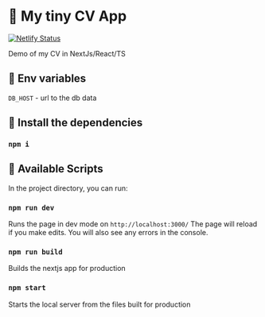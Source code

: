 # 📃 My tiny CV App

[![Netlify Status](https://api.netlify.com/api/v1/badges/66bfde30-e830-4dd6-a39e-50998e0679d8/deploy-status)](https://app.netlify.com/sites/suspicious-roentgen-45df9b/deploys)

Demo of my CV in NextJs/React/TS

## 🔐 Env variables
`DB_HOST` - url to the db data
## 🚧 Install the dependencies

### `npm i`

## 🚀 Available Scripts

In the project directory, you can run:

### `npm run dev`

Runs the page in dev mode on `http://localhost:3000/`
The page will reload if you make edits.
You will also see any errors in the console.

### `npm run build`
Builds the nextjs app for production

### `npm start`
Starts the local server from the files built for production
